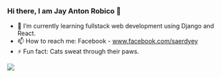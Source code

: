 ### Hi there, I am Jay Anton Robico 👋

- 🌱 I’m currently learning fullstack web development using Django and React.
- 📫 How to reach me: Facebook - www.facebook.com/saerdyey
- ⚡ Fun fact: Cats sweat through their paws.

<img src="https://github-readme-stats.vercel.app/api?username=saerdyey&&show_icons=true&title_color=ffffff&icon_color=bb2acf&text_color=daf7dc&bg_color=151515">
